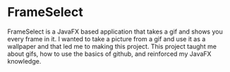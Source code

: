 # FrameSelect
FrameSelect is a JavaFX based application that takes a gif and shows you every frame in it.
I wanted to take a picture from a gif and use it as a wallpaper and that led me to making this project.
This project taught me about gifs, how to use the basics of github, and reinforced my JavaFX knowledge.
